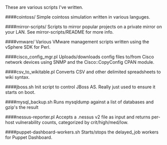 These are various scripts I've written.

####cointoss/
Simple cointoss simulation written in various languges.

####mirror-scripts/
Scripts to mirror popular projects on a private mirror on your LAN. See mirror-scripts/README for more info.

####vmware/
Various VMware management scripts written using the vSphere SDK for Perl.

####cisco\_config\_mgr.pl
Uploads/downloads config files to/from Cisco network devices using SNMP and the Cisco::CopyConfig CPAN module. 

####csv\_to\_wikitable.pl
Converts CSV and other delimited spreadsheets to wiki syntax.

####jboss.sh
Init script to control JBoss AS. Really just used to ensure it starts on boot.

####mysql\_backup.sh
Runs mysqldump against a list of databases and gzip's the result

####nessus-reporter.pl
Accepts a .nessus v2 file as input and returns per-host vulnerability counts, categorized by crit/high/med/low.

####puppet-dashboard-workers.sh
Starts/stops the delayed\_job workers for Puppet Dashboard.

